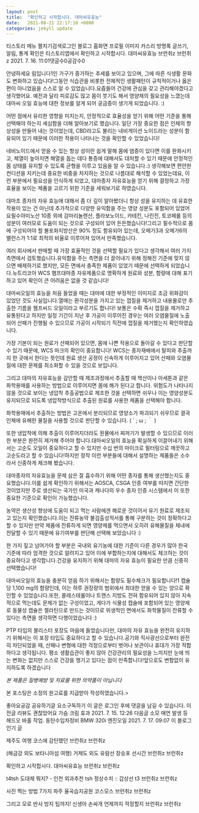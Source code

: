 ```yaml
---
layout: post
title:  "확인하고 시작합시다. 대마씨유효능"
date:   2021-08-21 22:17:10 +0800
categories: jekyll update
---
```

티스토리 메뉴 펼치기검색로그인
블로그 홈화면
프로필 이미지
카스리
방명록
글쓰기, 알림, 통계 확인은 티스토리앱에서
확인하고 시작합시다. 대마씨유효능
브런취z 브런취z
2021. 7. 16. 11:01댓글수0공감수0

안녕하세요 림입니다1인 가구가 증가하는 추세를 보이고 있으며, 그에 따른 식생활 문화도 변화하고 있습니다!그동안 식습관을 비롯한 전체적인 생활패턴이 규칙적이거나 옳은 편이 아니었음을 스스로 알 수 있었습니다.요즘들어 건강에 관심을 갖고 관리해야겠다고 생각했어요.
예전과 달리 피로감도 많고 몸이 붓기도 해서 영양제의 필요성을 느꼈는데 대마씨 오일 효능에 대한 정보를 알게 되어 궁금증이 생기게 되었습니다. :)


어떤 점에서 유리한 영향을 미치는지, 안정적으로 효율성을 얻기 위해 어떤 기준을 통해 선택해야 하는지 세심함을 더해 알아보기로 했습니다. 일단 가장 중요한 점은 인체의 항상성을 만들어 내는 것이었는데, CBD라고도 불리는 내비게이션 노이드라는 성분이 함유되어 있기 때문에 이러한 작용이 나타나는 것을 확인할 수 있었습니다!

네비노이드에서 얻을 수 있는 항상 성이란 쉽게 말해 몸에 염증이 있다면 이를 완화시키고, 체열이 높아지면 해열을 돕는 데다 통증에 대해서도 대처할 수 있기 때문에 안정적인 몸 상태를 유지할 수 있도록 균형을 이루고 있음을 알 수 있습니다.:)
생각해보면 편안한 컨디션을 지키는데 중요한 비중을 차지하는 것으로 나름대로 해석할 수 있었는데요, 이런 부분에서 필요성을 인식하게 되었고, 대마종자 자유효능을 얻기 위해 결정하고 가장 효율을 보이는 제품을 고르기 위한 기준을 세워보기로 하였습니다.



대마초 종자의 자유 효능에 대해서 좀 더 깊이 알아봤더니 항상 성을 유지하는 데 유효한 작용이 있는 건 아닌데 추가적으로 다양한 유익함을 주는 영양 성분도 포함되어 있었어요필수아미노산 10종 외에 감마리놀렌산, 플라보노이드, 카테킨, 나린진, 토코페롤 등의 성분이 여러모로 도움이 되는 것으로 구성되어 있어 든든했습니다!그리고 필수적으로 몸에 구성되어야 할 불포화지방산은 90% 정도 함유되어 있는데, 오메가3과 오메가6의 밸런스가 1:1로 최적의 비율로 이루어져 있어서 만족했습니다.

여러 회사에서 판매할 때 가장 효율적인 것을 선택할 필요가 있다고 생각해서 여러 가지 측면에서 검토했습니다.유익함을 주는 측면을 더 끌어내기 위해 정해진 기준에 맞지 않으면 배제하기로 했지만, 모든 면에서 충족한 제품이 있었기 때문에 선택하게 되었습니다.뉴트리코아 WCS 햄프대마종 자유제품으로 명확하게 원료와 성분, 함량에 대해 표기하고 있어 확인이 큰 어려움은 없을 것 같습니다!

대마씨오일의 효능을 처음 들었을 때는 대마에 대한 부정적인 이미지로 조금 위화감이 있었던 것도 사실입니다.열매는 환각성분을 가지고 있는 껍질을 제거하고 내용물로만 추출한 기름을 햄프씨드 오일이라고 부르기도 합니다!
보통은 수확 즉시 껍질을 제거하고 유통된다고 하지만 일정 기간이 지난 후 가공이 이루어진 경우는 여러 오염물질에 노출되어 산패가 진행될 수 있으므로 가공이 시작되기 직전에 껍질을 제거했는지 확인하였습니다.


가장 기본이 되는 원료가 산패되어 있으면, 몸에 나쁜 작용으로 돌아갈 수 있다고 판단할 수 있기 때문에, WCS 마크의 확인이 중요합니다!
WCS는 종자재배에서 탈피와 추출까지 한 곳에서 한다는 뜻인데 원료 생산 공정이 신속하게 이루어지고 있어 산패와 오염물질에 대한 문제를 최소화할 수 있을 것으로 보입니다.


그리고 대마의 자유효능을 감안할 때 제조과정에서 추출할 때 헥산이나 아세톤과 같은 화학용매를 사용하는 방법으로 이루어지면 몸에 해가 된다고 합니다.
위험도가 나타나지 않을 것으로 보이는 냉압착 추출공법으로 제조한 것을 선택하면 쉬우나 이는 영양성분도 유지되므로 되도록 냉압착방식으로 추출된 원료를 사용한 제품을 선택해야 합니다.

화학용매에서 추출하는 방법은 고온에서 분리되므로 영양소가 파괴되기 쉬우므로 결국 인체에 유해한 물질을 사용할 것으로 판단할 수 있습니다. ( ´ ; ω ; ｀ )


또한 냉압착에 의해 추출이 이루어지더라도 원물에서 찌꺼기가 발생할 수 있으므로 이러한 부분은 완전히 제거해 주어야 합니다.대마씨오일의 효능을 확실하게 이끌어내기 위해서는 고순도 오일이 중요하다고 할 수 있지만 수십 번의 마이크로 필터링으로 깨끗하고 고순도라고 할 수 있습니다!하지만 정작 이런 부분들에 대해서 설명하는 제품들은 소수라서 신중하게 체크해 봤습니다.

대마종자의 자유효능을 문제 삼은 잘 흡수하기 위해 어떤 종자를 통해 생산했는지도 중요했습니다.이를 쉽게 확인하기 위해서는 AOSCA, CSGA 인증 여부를 따지면 간단한 것이었지만 주로 생산되는 국가인 미국과 캐나다의 우수 종자 인증 시스템에서 이 또한 중요한 기준으로 확인이 가능했습니다.

농약은 생산성 향상에 도움이 되고 먹는 사람에겐 해로운 것이어서 유기 원료로 제조되고 있는지 확인했습니다.이는 잔류농약 불검출성적서를 통해 구분하는 것이 정확하다고 할 수 있지만 만약 제품에 잔류하게 되면 영양제를 먹으면서 오히려 유해물질을 체내에 전달할 수 있기 때문에 유기여부를 판단해 선택해 보았습니다 :)

한 가지 짚고 넘어가야 할 부분은 국내외 유기농에 대한 기준이 다른 경우가 많아 한국 기준에 따라 엄격한 것으로 알려지고 있어 이에 부합하는지에 대해서도 체크하는 것이 중요하다고 생각합니다.건강을 유지하기 위해 대마의 자유 효능이 필요한 만큼 신중히 선택했습니다!

대마씨오일의 효능을 충분히 얻음 하기 위해서는 함량도 필수체크가 필요합니다!1 캡슐당 1,100 mg의 함량인데, 이는 하루 권장량의 범위에서 최대한 얻을 수 있는 양으로 확인할 수 있었습니다.또한, 콜레스테롤이나 트랜스 지방도 전혀 함유되어 있지 않아 지속적으로 먹는데도 문제가 없는 구성이었고, 게다가 식물성 캡슐에 포함되어 있는 영양제로 동물성 캡슐은 젤라틴으로 만드는 것이므로 위생적인 면에서도 화학물질이 잔류할 수 있다는 측면을 생각하면 다행이었습니다 :)

PTP 타입의 블리스터 포장도 마음에 들었습니다만, 대마의 자유 효능을 완전히 유지하기 위해서는 이 포장 타입도 중요하다고 할 수 있습니다.공기와 직사광선으로부터 완전히 차단되었을 때, 산패나 변형에 대한 걱정으로부터 벗어나 보관이나 휴대가 가장 적합하다고 생각됩니다.
평소 생활습관이 좋지 않아 건강관리의 필요성을 느끼지만 눈에 띄는 변화는 없지만 스스로 건강을 챙기고 있다는 점이 만족합니다!앞으로도 변함없이 유지하도록 하겠습니다

 

*본 제품은 질병예방 및 치료를 위한 의약품이 아닙니다*

 

 

본 포스팅은 소정의 원고료를 지급받아 작성하였습니다.>


좋아요공감
공유하기글 요소구독하기
이 글은 로그인 후에 댓글을 남길 수 있습니다.
이전글
리뷰도 괜찮았어요 가슴 크림 효과
2021. 7. 15. 12:26
다음글
소모 매연 발생 등 헤드오 바홀 작업. 동탄수입차정비 BMW 320i 엔진오일
2021. 7. 17. 09:07
이 블로그 인기 글

제주도 여행 코스에 감탄했던
브런취z 브런취z

(해금강 외도 보타니아섬 여행) 거제도 외도 유람선 장승포 선시간
브런취z 브런취z

확인하고 시작합시다. 대마씨유효능
브런취z 브런취z

t4tsh 도대체 뭐지? - 인천 외과추천 tsh 정상수치 :: 갑상선 t3
브런취z 브런취z

사진 찍는 방법 7가지 파주 율곡습지공원 코스모스
브런취z 브런취z

그리고 모로 반사 방지 팁까지! 신생아 손싸개 언제까지 적정할지
브런취z 브런취z